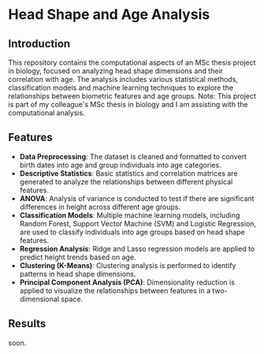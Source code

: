 # Head Shape and Age Analysis

## Introduction
This repository contains the computational aspects of an MSc thesis project in biology, focused on analyzing head shape dimensions and their correlation with age. The analysis includes various statistical methods, classification models and machine learning techniques to explore the relationships between biometric features and age groups. Note: This project is part of my colleague's MSc thesis in biology and I am assisting with the computational analysis.

## Features
- **Data Preprocessing**: The dataset is cleaned and formatted to convert birth dates into age and group individuals into age categories.
- **Descriptive Statistics**: Basic statistics and correlation matrices are generated to analyze the relationships between different physical features.
- **ANOVA**: Analysis of variance is conducted to test if there are significant differences in height across different age groups.
- **Classification Models**: Multiple machine learning models, including Random Forest, Support Vector Machine (SVM) and Logistic Regression, are used to classify individuals into age groups based on head shape features.
- **Regression Analysis**: Ridge and Lasso regression models are applied to predict height trends based on age.
- **Clustering (K-Means)**: Clustering analysis is performed to identify patterns in head shape dimensions.
- **Principal Component Analysis (PCA)**: Dimensionality reduction is applied to visualize the relationships between features in a two-dimensional space.

## Results
soon.
